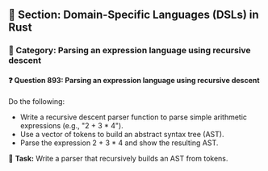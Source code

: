 ## 📘 Section: Domain-Specific Languages (DSLs) in Rust
### 🔹 Category: Parsing an expression language using recursive descent
#### ❓ Question 893: Parsing an expression language using recursive descent

Do the following:

- Write a recursive descent parser function to parse simple arithmetic expressions (e.g., "2 + 3 * 4").
- Use a vector of tokens to build an abstract syntax tree (AST).
- Parse the expression 2 + 3 * 4 and show the resulting AST.

🔧 **Task:** Write a parser that recursively builds an AST from tokens.
